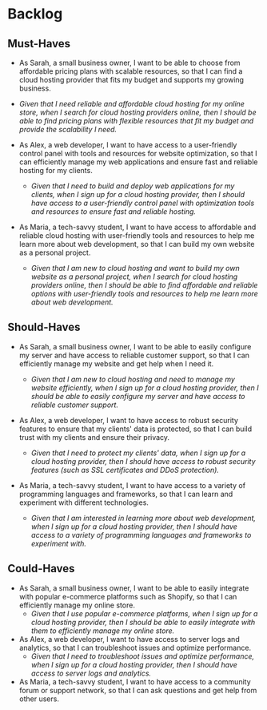 # Backlog

## Must-Haves

- As Sarah, a small business owner, I want to be able to choose from affordable
  pricing plans with scalable resources, so that I can find a cloud hosting
  provider that fits my budget and supports my growing business. 
 - _Given that I need reliable and affordable cloud hosting for my online
    store, when I search for cloud hosting providers online, then I should be
    able to find pricing plans with flexible resources that fit my budget and
    provide the scalability I need._

- As Alex, a web developer, I want to have access to a user-friendly control
  panel with tools and resources for website optimization, so that I can
  efficiently manage my web applications and ensure fast and reliable hosting
  for my clients.

  - _Given that I need to build and deploy web applications for my clients, when
    I sign up for a cloud hosting provider, then I should have access to a
    user-friendly control panel with optimization tools and resources to ensure
    fast and reliable hosting._

- As Maria, a tech-savvy student, I want to have access to affordable and
  reliable cloud hosting with user-friendly tools and resources to help me learn
  more about web development, so that I can build my own website as a personal
  project.
  - _Given that I am new to cloud hosting and want to build my own website as a
    personal project, when I search for cloud hosting providers online, then I
    should be able to find affordable and reliable options with user-friendly
    tools and resources to help me learn more about web development._

## Should-Haves

- As Sarah, a small business owner, I want to be able to easily configure my
  server and have access to reliable customer support, so that I can efficiently
  manage my website and get help when I need it.
  - _Given that I am new to cloud hosting and need to manage my website
    efficiently, when I sign up for a cloud hosting provider, then I should be
    able to easily configure my server and have access to reliable customer
    support._

- As Alex, a web developer, I want to have access to robust security features to
  ensure that my clients' data is protected, so that I can build trust with my
  clients and ensure their privacy.

  - _Given that I need to protect my clients' data, when I sign up for a cloud
    hosting provider, then I should have access to robust security features
    (such as SSL certificates and DDoS protection)._
- As Maria, a tech-savvy student, I want to have access to a variety of
  programming languages and frameworks, so that I can learn and experiment with
  different technologies.

   - _Given that I am interested in learning more about web development, when I
    sign up for a cloud hosting provider, then I should have access to a variety
    of programming languages and frameworks to experiment with._

## Could-Haves
- As Sarah, a small business owner, I want to be able to easily integrate with
  popular e-commerce platforms such as Shopify, so that I can efficiently manage
  my online store.
  - _Given that I use popular e-commerce platforms, when I sign up for a cloud
    hosting provider, then I should be able to easily integrate with them to
    efficiently manage my online store._
- As Alex, a web developer, I want to have access to server logs and analytics,
  so that I can troubleshoot issues and optimize performance.
    - _Given that I need to troubleshoot issues and optimize performance, when I sign up for a cloud hosting provider, then I should have access to server logs and analytics._
- As Maria, a tech-savvy student, I want to have access to a community forum or support network, so that I can ask questions and get help from other users.
